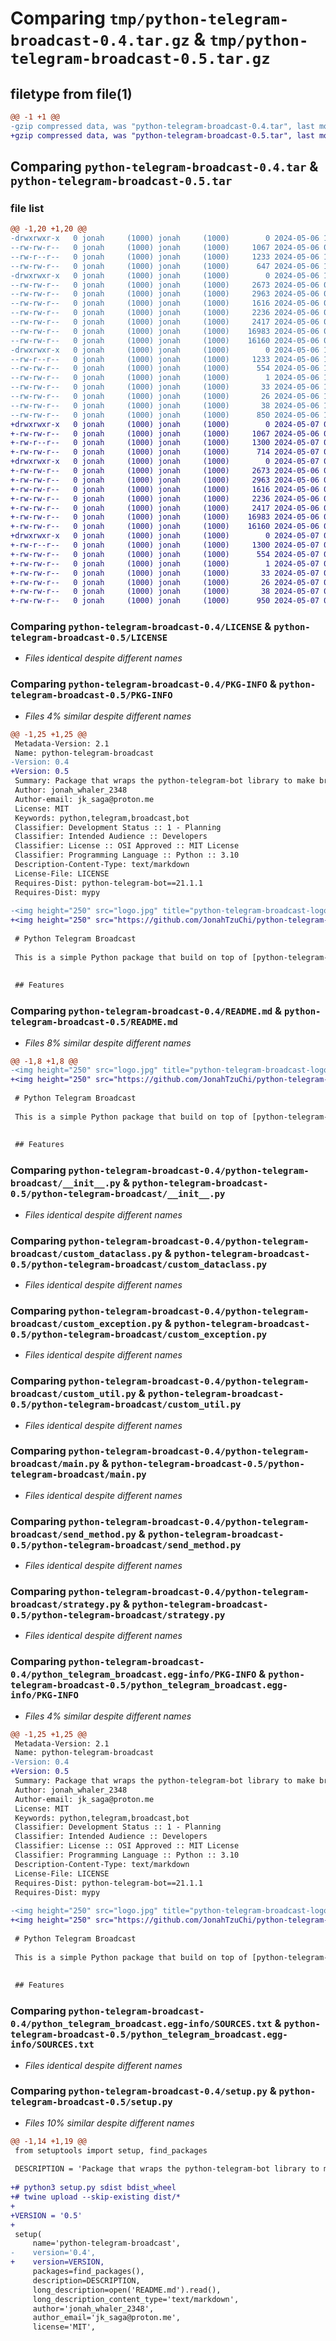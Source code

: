 # Comparing `tmp/python-telegram-broadcast-0.4.tar.gz` & `tmp/python-telegram-broadcast-0.5.tar.gz`

## filetype from file(1)

```diff
@@ -1 +1 @@
-gzip compressed data, was "python-telegram-broadcast-0.4.tar", last modified: Mon May  6 10:47:16 2024, max compression
+gzip compressed data, was "python-telegram-broadcast-0.5.tar", last modified: Tue May  7 01:23:48 2024, max compression
```

## Comparing `python-telegram-broadcast-0.4.tar` & `python-telegram-broadcast-0.5.tar`

### file list

```diff
@@ -1,20 +1,20 @@
-drwxrwxr-x   0 jonah     (1000) jonah     (1000)        0 2024-05-06 10:47:16.132004 python-telegram-broadcast-0.4/
--rw-rw-r--   0 jonah     (1000) jonah     (1000)     1067 2024-05-06 01:52:00.000000 python-telegram-broadcast-0.4/LICENSE
--rw-r--r--   0 jonah     (1000) jonah     (1000)     1233 2024-05-06 10:47:16.132004 python-telegram-broadcast-0.4/PKG-INFO
--rw-rw-r--   0 jonah     (1000) jonah     (1000)      647 2024-05-06 10:34:26.000000 python-telegram-broadcast-0.4/README.md
-drwxrwxr-x   0 jonah     (1000) jonah     (1000)        0 2024-05-06 10:47:16.132004 python-telegram-broadcast-0.4/python-telegram-broadcast/
--rw-rw-r--   0 jonah     (1000) jonah     (1000)     2673 2024-05-06 08:59:24.000000 python-telegram-broadcast-0.4/python-telegram-broadcast/__init__.py
--rw-rw-r--   0 jonah     (1000) jonah     (1000)     2963 2024-05-06 08:33:20.000000 python-telegram-broadcast-0.4/python-telegram-broadcast/custom_dataclass.py
--rw-rw-r--   0 jonah     (1000) jonah     (1000)     1616 2024-05-06 08:35:01.000000 python-telegram-broadcast-0.4/python-telegram-broadcast/custom_exception.py
--rw-rw-r--   0 jonah     (1000) jonah     (1000)     2236 2024-05-06 09:03:53.000000 python-telegram-broadcast-0.4/python-telegram-broadcast/custom_util.py
--rw-rw-r--   0 jonah     (1000) jonah     (1000)     2417 2024-05-06 08:41:00.000000 python-telegram-broadcast-0.4/python-telegram-broadcast/main.py
--rw-rw-r--   0 jonah     (1000) jonah     (1000)    16983 2024-05-06 08:59:09.000000 python-telegram-broadcast-0.4/python-telegram-broadcast/send_method.py
--rw-rw-r--   0 jonah     (1000) jonah     (1000)    16160 2024-05-06 09:03:53.000000 python-telegram-broadcast-0.4/python-telegram-broadcast/strategy.py
-drwxrwxr-x   0 jonah     (1000) jonah     (1000)        0 2024-05-06 10:47:16.132004 python-telegram-broadcast-0.4/python_telegram_broadcast.egg-info/
--rw-r--r--   0 jonah     (1000) jonah     (1000)     1233 2024-05-06 10:47:16.000000 python-telegram-broadcast-0.4/python_telegram_broadcast.egg-info/PKG-INFO
--rw-rw-r--   0 jonah     (1000) jonah     (1000)      554 2024-05-06 10:47:16.000000 python-telegram-broadcast-0.4/python_telegram_broadcast.egg-info/SOURCES.txt
--rw-rw-r--   0 jonah     (1000) jonah     (1000)        1 2024-05-06 10:47:16.000000 python-telegram-broadcast-0.4/python_telegram_broadcast.egg-info/dependency_links.txt
--rw-rw-r--   0 jonah     (1000) jonah     (1000)       33 2024-05-06 10:47:16.000000 python-telegram-broadcast-0.4/python_telegram_broadcast.egg-info/requires.txt
--rw-rw-r--   0 jonah     (1000) jonah     (1000)       26 2024-05-06 10:47:16.000000 python-telegram-broadcast-0.4/python_telegram_broadcast.egg-info/top_level.txt
--rw-rw-r--   0 jonah     (1000) jonah     (1000)       38 2024-05-06 10:47:16.132004 python-telegram-broadcast-0.4/setup.cfg
--rw-rw-r--   0 jonah     (1000) jonah     (1000)      850 2024-05-06 10:45:25.000000 python-telegram-broadcast-0.4/setup.py
+drwxrwxr-x   0 jonah     (1000) jonah     (1000)        0 2024-05-07 01:23:48.104711 python-telegram-broadcast-0.5/
+-rw-rw-r--   0 jonah     (1000) jonah     (1000)     1067 2024-05-06 01:52:00.000000 python-telegram-broadcast-0.5/LICENSE
+-rw-r--r--   0 jonah     (1000) jonah     (1000)     1300 2024-05-07 01:23:48.104711 python-telegram-broadcast-0.5/PKG-INFO
+-rw-rw-r--   0 jonah     (1000) jonah     (1000)      714 2024-05-07 01:21:59.000000 python-telegram-broadcast-0.5/README.md
+drwxrwxr-x   0 jonah     (1000) jonah     (1000)        0 2024-05-07 01:23:48.100710 python-telegram-broadcast-0.5/python-telegram-broadcast/
+-rw-rw-r--   0 jonah     (1000) jonah     (1000)     2673 2024-05-06 08:59:24.000000 python-telegram-broadcast-0.5/python-telegram-broadcast/__init__.py
+-rw-rw-r--   0 jonah     (1000) jonah     (1000)     2963 2024-05-06 08:33:20.000000 python-telegram-broadcast-0.5/python-telegram-broadcast/custom_dataclass.py
+-rw-rw-r--   0 jonah     (1000) jonah     (1000)     1616 2024-05-06 08:35:01.000000 python-telegram-broadcast-0.5/python-telegram-broadcast/custom_exception.py
+-rw-rw-r--   0 jonah     (1000) jonah     (1000)     2236 2024-05-06 09:03:53.000000 python-telegram-broadcast-0.5/python-telegram-broadcast/custom_util.py
+-rw-rw-r--   0 jonah     (1000) jonah     (1000)     2417 2024-05-06 08:41:00.000000 python-telegram-broadcast-0.5/python-telegram-broadcast/main.py
+-rw-rw-r--   0 jonah     (1000) jonah     (1000)    16983 2024-05-06 08:59:09.000000 python-telegram-broadcast-0.5/python-telegram-broadcast/send_method.py
+-rw-rw-r--   0 jonah     (1000) jonah     (1000)    16160 2024-05-06 09:03:53.000000 python-telegram-broadcast-0.5/python-telegram-broadcast/strategy.py
+drwxrwxr-x   0 jonah     (1000) jonah     (1000)        0 2024-05-07 01:23:48.104711 python-telegram-broadcast-0.5/python_telegram_broadcast.egg-info/
+-rw-r--r--   0 jonah     (1000) jonah     (1000)     1300 2024-05-07 01:23:48.000000 python-telegram-broadcast-0.5/python_telegram_broadcast.egg-info/PKG-INFO
+-rw-rw-r--   0 jonah     (1000) jonah     (1000)      554 2024-05-07 01:23:48.000000 python-telegram-broadcast-0.5/python_telegram_broadcast.egg-info/SOURCES.txt
+-rw-rw-r--   0 jonah     (1000) jonah     (1000)        1 2024-05-07 01:23:48.000000 python-telegram-broadcast-0.5/python_telegram_broadcast.egg-info/dependency_links.txt
+-rw-rw-r--   0 jonah     (1000) jonah     (1000)       33 2024-05-07 01:23:48.000000 python-telegram-broadcast-0.5/python_telegram_broadcast.egg-info/requires.txt
+-rw-rw-r--   0 jonah     (1000) jonah     (1000)       26 2024-05-07 01:23:48.000000 python-telegram-broadcast-0.5/python_telegram_broadcast.egg-info/top_level.txt
+-rw-rw-r--   0 jonah     (1000) jonah     (1000)       38 2024-05-07 01:23:48.104711 python-telegram-broadcast-0.5/setup.cfg
+-rw-rw-r--   0 jonah     (1000) jonah     (1000)      950 2024-05-07 01:23:17.000000 python-telegram-broadcast-0.5/setup.py
```

### Comparing `python-telegram-broadcast-0.4/LICENSE` & `python-telegram-broadcast-0.5/LICENSE`

 * *Files identical despite different names*

### Comparing `python-telegram-broadcast-0.4/PKG-INFO` & `python-telegram-broadcast-0.5/PKG-INFO`

 * *Files 4% similar despite different names*

```diff
@@ -1,25 +1,25 @@
 Metadata-Version: 2.1
 Name: python-telegram-broadcast
-Version: 0.4
+Version: 0.5
 Summary: Package that wraps the python-telegram-bot library to make broadcasting easier.
 Author: jonah_whaler_2348
 Author-email: jk_saga@proton.me
 License: MIT
 Keywords: python,telegram,broadcast,bot
 Classifier: Development Status :: 1 - Planning
 Classifier: Intended Audience :: Developers
 Classifier: License :: OSI Approved :: MIT License
 Classifier: Programming Language :: Python :: 3.10
 Description-Content-Type: text/markdown
 License-File: LICENSE
 Requires-Dist: python-telegram-bot==21.1.1
 Requires-Dist: mypy
 
-<img height="250" src="logo.jpg" title="python-telegram-broadcast-logo" width="250"/>
+<img height="250" src="https://github.com/JonahTzuChi/python-telegram-broadcast/blob/main/logo.jpg" title="python-telegram-broadcast-logo" width="250"/>
 
 # Python Telegram Broadcast
 
 This is a simple Python package that build on top of [python-telegram-bot](https://pypi.org/project/python-telegram-bot/) to make broadcasting easier.
 
 
 ## Features
```

### Comparing `python-telegram-broadcast-0.4/README.md` & `python-telegram-broadcast-0.5/README.md`

 * *Files 8% similar despite different names*

```diff
@@ -1,8 +1,8 @@
-<img height="250" src="logo.jpg" title="python-telegram-broadcast-logo" width="250"/>
+<img height="250" src="https://github.com/JonahTzuChi/python-telegram-broadcast/blob/main/logo.jpg" title="python-telegram-broadcast-logo" width="250"/>
 
 # Python Telegram Broadcast
 
 This is a simple Python package that build on top of [python-telegram-bot](https://pypi.org/project/python-telegram-bot/) to make broadcasting easier.
 
 
 ## Features
```

### Comparing `python-telegram-broadcast-0.4/python-telegram-broadcast/__init__.py` & `python-telegram-broadcast-0.5/python-telegram-broadcast/__init__.py`

 * *Files identical despite different names*

### Comparing `python-telegram-broadcast-0.4/python-telegram-broadcast/custom_dataclass.py` & `python-telegram-broadcast-0.5/python-telegram-broadcast/custom_dataclass.py`

 * *Files identical despite different names*

### Comparing `python-telegram-broadcast-0.4/python-telegram-broadcast/custom_exception.py` & `python-telegram-broadcast-0.5/python-telegram-broadcast/custom_exception.py`

 * *Files identical despite different names*

### Comparing `python-telegram-broadcast-0.4/python-telegram-broadcast/custom_util.py` & `python-telegram-broadcast-0.5/python-telegram-broadcast/custom_util.py`

 * *Files identical despite different names*

### Comparing `python-telegram-broadcast-0.4/python-telegram-broadcast/main.py` & `python-telegram-broadcast-0.5/python-telegram-broadcast/main.py`

 * *Files identical despite different names*

### Comparing `python-telegram-broadcast-0.4/python-telegram-broadcast/send_method.py` & `python-telegram-broadcast-0.5/python-telegram-broadcast/send_method.py`

 * *Files identical despite different names*

### Comparing `python-telegram-broadcast-0.4/python-telegram-broadcast/strategy.py` & `python-telegram-broadcast-0.5/python-telegram-broadcast/strategy.py`

 * *Files identical despite different names*

### Comparing `python-telegram-broadcast-0.4/python_telegram_broadcast.egg-info/PKG-INFO` & `python-telegram-broadcast-0.5/python_telegram_broadcast.egg-info/PKG-INFO`

 * *Files 4% similar despite different names*

```diff
@@ -1,25 +1,25 @@
 Metadata-Version: 2.1
 Name: python-telegram-broadcast
-Version: 0.4
+Version: 0.5
 Summary: Package that wraps the python-telegram-bot library to make broadcasting easier.
 Author: jonah_whaler_2348
 Author-email: jk_saga@proton.me
 License: MIT
 Keywords: python,telegram,broadcast,bot
 Classifier: Development Status :: 1 - Planning
 Classifier: Intended Audience :: Developers
 Classifier: License :: OSI Approved :: MIT License
 Classifier: Programming Language :: Python :: 3.10
 Description-Content-Type: text/markdown
 License-File: LICENSE
 Requires-Dist: python-telegram-bot==21.1.1
 Requires-Dist: mypy
 
-<img height="250" src="logo.jpg" title="python-telegram-broadcast-logo" width="250"/>
+<img height="250" src="https://github.com/JonahTzuChi/python-telegram-broadcast/blob/main/logo.jpg" title="python-telegram-broadcast-logo" width="250"/>
 
 # Python Telegram Broadcast
 
 This is a simple Python package that build on top of [python-telegram-bot](https://pypi.org/project/python-telegram-bot/) to make broadcasting easier.
 
 
 ## Features
```

### Comparing `python-telegram-broadcast-0.4/python_telegram_broadcast.egg-info/SOURCES.txt` & `python-telegram-broadcast-0.5/python_telegram_broadcast.egg-info/SOURCES.txt`

 * *Files identical despite different names*

### Comparing `python-telegram-broadcast-0.4/setup.py` & `python-telegram-broadcast-0.5/setup.py`

 * *Files 10% similar despite different names*

```diff
@@ -1,14 +1,19 @@
 from setuptools import setup, find_packages
 
 DESCRIPTION = 'Package that wraps the python-telegram-bot library to make broadcasting easier.'
 
+# python3 setup.py sdist bdist_wheel
+# twine upload --skip-existing dist/*
+
+VERSION = '0.5'
+
 setup(
     name='python-telegram-broadcast',
-    version='0.4',
+    version=VERSION,
     packages=find_packages(),
     description=DESCRIPTION,
     long_description=open('README.md').read(),
     long_description_content_type='text/markdown',
     author='jonah_whaler_2348',
     author_email='jk_saga@proton.me',
     license='MIT',
```

